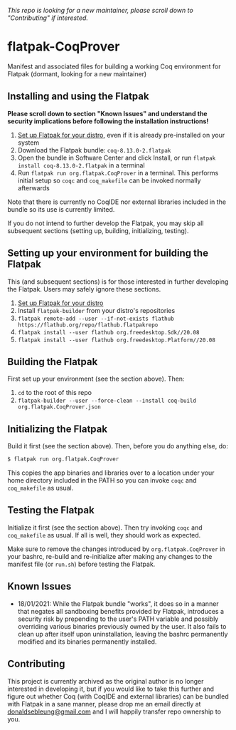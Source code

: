 _This repo is looking for a new maintainer, please scroll down to "Contributing" if interested._

# flatpak-CoqProver

Manifest and associated files for building a working Coq environment for Flatpak (dormant, looking for a new maintainer)

## Installing and using the Flatpak

**Please scroll down to section "Known Issues" and understand the security implications before following the installation instructions!**

1. [Set up Flatpak for your distro](https://flatpak.org/setup/), even if it is already pre-installed on your system
1. Download the Flatpak bundle: `coq-8.13.0-2.flatpak`
1. Open the bundle in Software Center and click Install, or run `flatpak install coq-8.13.0-2.flatpak` in a terminal
1. Run `flatpak run org.flatpak.CoqProver` in a terminal. This performs initial setup so `coqc` and `coq_makefile` can be invoked normally afterwards

Note that there is currently no CoqIDE nor external libraries included in the bundle so its use is currently limited.

If you do not intend to further develop the Flatpak, you may skip all subsequent sections (setting up, building, initializing, testing).

## Setting up your environment for building the Flatpak

This (and subsequent sections) is for those interested in further developing the Flatpak. Users may safely ignore these sections.

1. [Set up Flatpak for your distro](https://flatpak.org/setup/)
1. Install `flatpak-builder` from your distro's repositories
1. `flatpak remote-add --user --if-not-exists flathub https://flathub.org/repo/flathub.flatpakrepo`
1. `flatpak install --user flathub org.freedesktop.Sdk//20.08`
1. `flatpak install --user flathub org.freedesktop.Platform//20.08`

## Building the Flatpak

First set up your environment (see the section above). Then:

1. `cd` to the root of this repo
1. `flatpak-builder --user --force-clean --install coq-build org.flatpak.CoqProver.json`

## Initializing the Flatpak

Build it first (see the section above). Then, before you do anything else, do:

```bash
$ flatpak run org.flatpak.CoqProver
```

This copies the app binaries and libraries over to a location under your home directory included in the PATH so you can invoke `coqc` and `coq_makefile` as usual.

## Testing the Flatpak

Initialize it first (see the section above). Then try invoking `coqc` and `coq_makefile` as usual. If all is well, they should work as expected.

Make sure to remove the changes introduced by `org.flatpak.CoqProver` in your bashrc, re-build and re-initialize after making any changes to the manifest file (or `run.sh`) before testing the Flatpak.

## Known Issues

- 18/01/2021: While the Flatpak bundle "works", it does so in a manner that negates all sandboxing benefits provided by Flatpak, introduces a security risk by prepending to the user's PATH variable and possibly overriding various binaries previously owned by the user. It also fails to clean up after itself upon uninstallation, leaving the bashrc permanently modified and its binaries permanently installed.

## Contributing

This project is currently archived as the original author is no longer interested in developing it, but if you would like to take this further and figure out whether Coq (with CoqIDE and external libraries) can be bundled with Flatpak in a sane manner, please drop me an email directly at donaldsebleung@gmail.com and I will happily transfer repo ownership to you.
